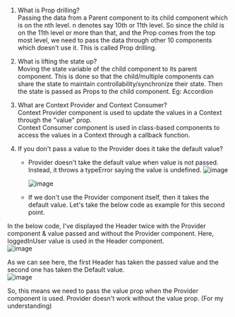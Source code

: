 1. What is Prop drilling?  
   Passing the data from a Parent component to its child component which is on the nth level. n denotes say 10th or 11th level. So since the child is on the 11th level or more than that, and the Prop comes from the top most level, we need to pass the data through other 10 components which doesn't use it. This is called Prop drilling.

2. What is lifting the state up?  
   Moving the state variable of the child component to its parent component. This is done so that the child/multiple components can share the state to maintain controllability/synchronize their state. Then the state is passed as Props to the child component. Eg: Accordion

3. What are Context Provider and Context Consumer?  
   Context Provider component is used to update the values in a Context through the "value" prop.  
   Context Consumer component is used in class-based components to access the values in a Context through a callback function.

4. If you don't pass a value to the Provider does it take the default value?  
   - Provider doesn't take the default value when value is not passed. Instead, it throws a typeError saying the value is undefined.
     ![image](https://github.com/Gayathri229/NamasteReact/assets/60467364/cb7da09f-8415-42c3-81cc-c018a8d11d24)  

     ![image](https://github.com/Gayathri229/NamasteReact/assets/60467364/443ef73f-efc8-4841-9c8e-b7b2c4f18b20)  

   - If we don't use the Provider component itself, then it takes the default value. Let's take the below code as example for this second point.  

In the below code, I've displayed the Header twice with the Provider component & value passed and without the Provider component. Here, loggedInUser value is used in the Header component.  
![image](https://github.com/Gayathri229/NamasteReact/assets/60467364/eac47036-d1bd-493a-a386-da12fb1e8fcc)

As we can see here, the first Header has taken the passed value and the second one has taken the Default value.  
![image](https://github.com/Gayathri229/NamasteReact/assets/60467364/85157b93-363c-4cb5-983b-91ed91221109)  

So, this means we need to pass the value prop when the Provider component is used. Provider doesn't work without the value prop. (For my understanding)  
